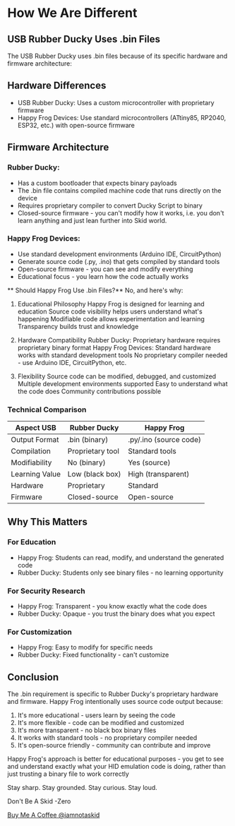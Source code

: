 # How We Are Different

## USB Rubber Ducky Uses .bin Files

The USB Rubber Ducky uses .bin files because of its specific hardware and firmware architecture:

## Hardware Differences 

- USB Rubber Ducky: Uses a custom microcontroller with proprietary firmware
- Happy Frog Devices: Use standard microcontrollers (ATtiny85, RP2040, ESP32, etc.) with open-source firmware

## Firmware Architecture

### Rubber Ducky:
- Has a custom bootloader that expects binary payloads
- The .bin file contains compiled machine code that runs directly on the device
- Requires proprietary compiler to convert Ducky Script to binary
- Closed-source firmware - you can't modify how it works, i.e. you don't learn anything and just lean further into Skid world.

### Happy Frog Devices:
- Use standard development environments (Arduino IDE, CircuitPython)
- Generate source code (.py, .ino) that gets compiled by standard tools
- Open-source firmware - you can see and modify everything
- Educational focus - you learn how the code actually works

** Should Happy Frog Use .bin Files?**
No, and here's why:

1. Educational Philosophy
Happy Frog is designed for learning and education
Source code visibility helps users understand what's happening
Modifiable code allows experimentation and learning
Transparency builds trust and knowledge

2. Hardware Compatibility
Rubber Ducky: Proprietary hardware requires proprietary binary format
Happy Frog Devices: Standard hardware works with standard development tools
No proprietary compiler needed - use Arduino IDE, CircuitPython, etc.

3. Flexibility
Source code can be modified, debugged, and customized
Multiple development environments supported
Easy to understand what the code does
Community contributions possible

### Technical Comparison
| Aspect	USB      | Rubber Ducky	      | Happy Frog            |
|------------------|--------------------|-----------------------|
| Output Format	   | .bin (binary)	    | .py/.ino (source code)|
| Compilation	     | Proprietary tool	  | Standard tools        |
| Modifiability	   | No (binary)	      | Yes (source)          |
| Learning Value   | Low (black box)	  | High (transparent)    |
| Hardware	       | Proprietary	      | Standard              |
| Firmware	       | Closed-source	    | Open-source           |

## Why This Matters

### For Education
- Happy Frog: Students can read, modify, and understand the generated code
- Rubber Ducky: Students only see binary files - no learning opportunity

### For Security Research
- Happy Frog: Transparent - you know exactly what the code does
- Rubber Ducky: Opaque - you trust the binary does what you expect

### For Customization
- Happy Frog: Easy to modify for specific needs
- Rubber Ducky: Fixed functionality - can't customize

## Conclusion
The .bin requirement is specific to Rubber Ducky's proprietary hardware and firmware. Happy Frog intentionally uses source code output because:

1. It's more educational - users learn by seeing the code
2. It's more flexible - code can be modified and customized
3. It's more transparent - no black box binary files
4. It works with standard tools - no proprietary compiler needed
5. It's open-source friendly - community can contribute and improve

Happy Frog's approach is better for educational purposes - you get to see and understand exactly what your HID emulation code is doing, rather than just trusting a binary file to work correctly

Stay sharp. Stay grounded. Stay curious. Stay loud.

Don't Be A Skid
-Zero

[Buy Me A Coffee @iamnotaskid](https://buymeacoffee.com/iamnotaskid)
